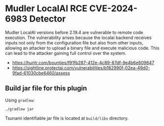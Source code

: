 # Mudler LocalAI RCE CVE-2024-6983 Detector

Mudler LocalAI versions before 2.19.4 are vulnerable to remote code execution.
The vulnerability arises because the localai backend receives inputs not only
from the configuration file but also from other inputs, allowing an attacker to
upload a binary file and execute malicious code. This can lead to the attacker
gaining full control over the system.

-   https://huntr.com/bounties/f91fb287-412e-4c89-87df-9e4b6e609647
-   https://sightline.protectai.com/vulnerabilities/b182990f-02ea-49d0-9fad-61030cbe6460/assess

## Build jar file for this plugin

Using `gradlew`:

```shell
./gradlew jar
```

Tsunami identifiable jar file is located at `build/libs` directory.
